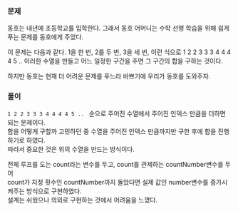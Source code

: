 ### 문제

동호는 내년에 초등학교를 입학한다. 그래서 동호 어머니는 수학 선행 학습을 위해 쉽게 푸는 문제를 동호에게 주었다.

이 문제는 다음과 같다. 1을 한 번, 2를 두 번, 3을 세 번, 이런 식으로 1 2 2 3 3 3 4 4 4 4 5 .. 이러한 수열을 만들고 어느 일정한 구간을 주면 그 구간의 합을 구하는 것이다.

하지만 동호는 현재 더 어려운 문제를 푸느라 바쁘기에 우리가 동호를 도와주자.


### 풀이

`1 2 2 3 3 3 4 4 4 4 5 .. ` 순으로 주어진 수열에서 주어진 인덱스 만큼을 더하면 되는 문제이다.   
합을 어떻게 구할까 고민하던 중 수열을 주어진 인덱스 만큼까지만 구한 후에 합을 진행하기로 하였다.   
따라서 중요한 것은 위의 수열을 만드는 방식이다.   

전체 루프를 도는 count라는 변수를 두고, count를 관제하는 countNumber변수를 두어   
count가 지정 횟수인 countNumber까지 돌았다면 실제 값인 number변수를 증가시켜주는 방식으로 구현하였다.   
설계는 쉬웠으나 의외로 구현하는 것에서 어려움을 느꼈다.
